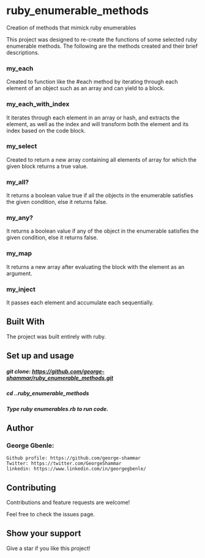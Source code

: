 # ruby_enumerable_methods
Creation of methods that mimick ruby enumerables

This project was designed to re-create the functions of some selected ruby enumerable methods.
The following are the methods created and their brief descriptions.

### my_each 
Created to function like the #each method by iterating through each element of an object such as an array and can yield to a block.

### my_each_with_index
It iterates through each element in an array or hash, and extracts the element, as well as the index and will transform both the element and its index based on the code block.

### my_select
Created to return a new array containing all elements of array for which the given block returns a true value.

### my_all?
It returns a boolean value true if all the objects in the enumerable satisfies the given condition, else it returns false.

### my_any?
It returns a boolean value if any of the object in the enumerable satisfies the given condition, else it returns false.

### my_map
It returns a new array after evaluating the block with the element as an argument.

### my_inject
It passes each element and accumulate each sequentially.

## Built With
The project was built entirely with ruby.

## Set up and usage
##### git clone: https://github.com/george-shammar/ruby_enumerable_methods.git
##### cd ..ruby_enumerable_methods
##### Type ruby enumerables.rb to run code.

## Author

### George Gbenle:

    Github profile: https://github.com/george-shammar
    Twitter: https://twitter.com/GeorgeShammar
    linkedin: https://www.linkedin.com/in/georgegbenle/

## Contributing

Contributions and feature requests are welcome!

Feel free to check the issues page.

## Show your support

Give a star if you like this project!

